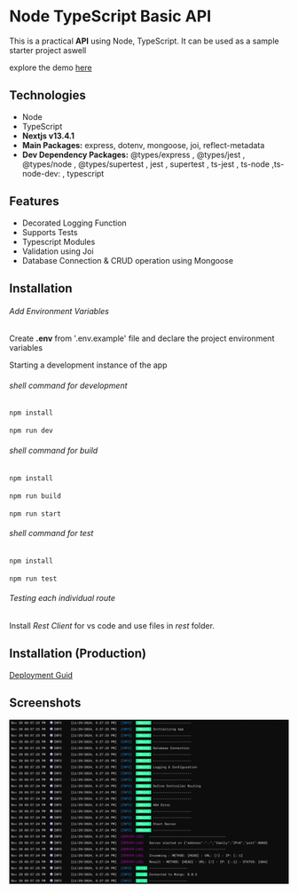 # Node TypeScript Basic API

This is a practical **API** using Node, TypeScript. It can be used as a sample starter project aswell

explore the demo [here](https://practice-node-ts-api.onrender.com/test/get)

## Technologies

-   Node
-   TypeScript
-   **Nextjs v13.4.1**
-   **Main Packages:** express, dotenv, mongoose, joi, reflect-metadata
-   **Dev Dependency Packages:** @types/express , @types/jest , @types/node , @types/supertest , jest , supertest , ts-jest , ts-node ,ts-node-dev: ,
    typescript

## Features

-   Decorated Logging Function
-   Supports Tests
-   Typescript Modules
-   Validation using Joi
-   Database Connection & CRUD operation using Mongoose

## Installation

###### Add Environment Variables

Create **.env** from '.env.example' file and declare the project environment variables

Starting a development instance of the app

###### shell command for development

```shell
npm install

npm run dev
```

###### shell command for build

```shell
npm install

npm run build

npm run start
```

###### shell command for test

```shell
npm install

npm run test
```

###### Testing each individual route

Install _Rest Client_ for vs code and use files in _rest_ folder.

## Installation (Production)

[Deployment Guid](https://dev.to/kunalukey/how-to-setup-and-deploy-a-mern-stack-project-for-free-5acl)

## Screenshots

![Cover](./cover.webp)
